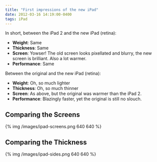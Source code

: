 ```yaml
---
title: "First impressions of the new iPad"
date: 2012-03-16 14:19:00-0400
tags: iPad
---
```


In short, between the iPad 2 and the new iPad (retina):

* **Weight**: Same
* **Thickness**: Same
* **Screen**: Yowser! The old screen looks pixellated and blurry, the new screen is brilliant. Also a lot warmer.
* **Performance**: Same

Between the original and the new iPad (retina):

* **Weight**: Oh, so much lighter
* **Thickness**: Oh, so much thinner
* **Screen**: As above, but the original was warmer than the iPad 2.
* **Performance**: Blazingly faster, yet the original is still no slouch.

## Comparing the Screens

{% img /images/ipad-screens.png 640 640 %}

## Comparing the Thickness

{% img /images/ipad-sides.png 640 640 %}
